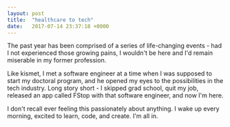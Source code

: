 ```yaml
---
layout: post
title:  "healthcare to tech"
date:   2017-07-14 23:37:18 +0000
---
```



The past year has been comprised of a series of life-changing events - had I not experienced those growing pains, I wouldn't be here and I'd remain miserable in my former profession.

Like kismet, I met a software engineer at a time when I was supposed to start my doctoral program, and he opened my eyes to the possibilities in the tech industry. Long story short - I skipped grad school, quit my job, released an app called FStop with that software engineer, and now I'm here. 

I don't recall ever feeling this passionately about anything. I wake up every morning, excited to learn, code, and create. I'm all in. 

